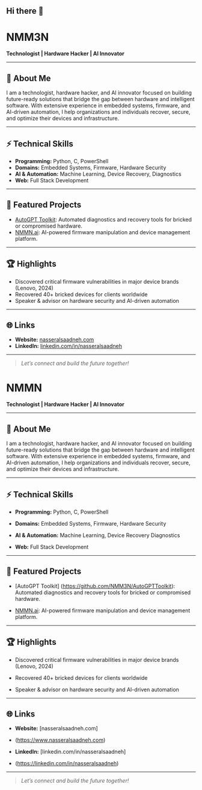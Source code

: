 ## Hi there 👋

<!--
**NMM3N/NMM3N** is a ✨ _special_ ✨ repository because its `README.md` (this file) appears on your GitHub profile.

Here are some ideas to get you started:

- 🔭 I’m currently working on ...
- 🌱 I’m currently learning ...
- 👯 I’m looking to collaborate on ...
- 🤔 I’m looking for help with ...
- 💬 Ask me about ...
- 📫 How to reach me: ...
- 😄 Pronouns: ...
- ⚡ Fun fact: ...
-->

# NMM3N

**Technologist | Hardware Hacker | AI Innovator**

---

## 👋 About Me

I am a technologist, hardware hacker, and AI innovator focused on building future-ready solutions that bridge the gap between hardware and intelligent software. With extensive experience in embedded systems, firmware, and AI-driven automation, I help organizations and individuals recover, secure, and optimize their devices and infrastructure.

---

## ⚡ Technical Skills

- **Programming:** Python, C, PowerShell
- **Domains:** Embedded Systems, Firmware, Hardware Security
- **AI & Automation:** Machine Learning, Device Recovery, Diagnostics
- **Web:** Full Stack Development

---

## 🚀 Featured Projects

- [AutoGPT Toolkit](https://github.com/NMM3N/AutoGPT-Toolkit): Automated diagnostics and recovery tools for bricked or compromised hardware.
- [NMMN.ai](https://github.com/NMM3N/NMMN-ai): AI-powered firmware manipulation and device management platform.

---

## 🏆 Highlights

- Discovered critical firmware vulnerabilities in major device brands (Lenovo, 2024)
- Recovered 40+ bricked devices for clients worldwide
- Speaker & advisor on hardware security and AI-driven automation

---

## 🌐 Links

- **Website:** [nasseralsaadneh.com](https://www.nasseralsaadneh.com)
- **LinkedIn:** [linkedin.com/in/nasseralsaadneh](https://linkedin.com/in/nasseralsaadneh)

---


> *Let’s connect and build the future together!*


# NMMN

**Technologist | Hardware Hacker | AI Innovator**

---

## 👋 About Me

I am a technologist, hardware hacker, and AI innovator focused on building future-ready solutions that bridge the gap between hardware and intelligent software. With extensive experience in embedded systems, firmware, and AI-driven automation, I help organizations and individuals recover, secure, and optimize their devices and infrastructure.

---

## ⚡ Technical Skills

- **Programming:** Python, C, PowerShell
  
- **Domains:** Embedded Systems, Firmware, Hardware       Security  
  
- **AI & Automation:** Machine Learning, Device          Recovery Diagnostics
- **Web:** Full Stack Development

---

## 🚀 Featured Projects

- [AutoGPT Toolkit]
(https://github.com/NMM3N/AutoGPTToolkit): Automated diagnostics and recovery tools for bricked or compromised hardware.
  
- [NMMN.ai](https://github.com/NMM3N/NMMN-ai): AI-powered firmware manipulation and device management platform.

---

## 🏆 Highlights

- Discovered critical firmware vulnerabilities in        major device brands (Lenovo, 2024) 
  
- Recovered 40+ bricked devices for clients worldwide
  
- Speaker & advisor on hardware security and AI-driven   automation

---

## 🌐 Links

- **Website:** [nasseralsaadneh.com]
  
- (https://www.nasseralsaadneh.com)
  
- **LinkedIn:** [linkedin.com/in/nasseralsaadneh]

- (https://linkedin.com/in/nasseralsaadneh)

---

> *Let’s connect and build the future together!*

